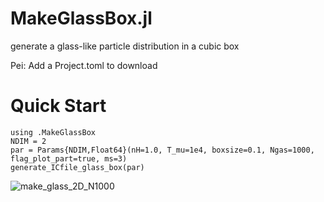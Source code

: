 # MakeGlassBox.jl
generate a glass-like particle distribution in a cubic box

Pei: Add a Project.toml to download


# Quick Start
```
using .MakeGlassBox
NDIM = 2
par = Params{NDIM,Float64}(nH=1.0, T_mu=1e4, boxsize=0.1, Ngas=1000, flag_plot_part=true, ms=3)
generate_ICfile_glass_box(par)
```

![make_glass_2D_N1000](https://user-images.githubusercontent.com/23061774/153781773-a56accd5-e940-405c-b66f-b9ddc5880712.gif)
